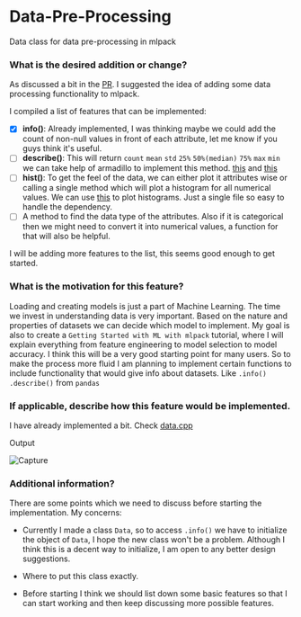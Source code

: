 # Data-Pre-Processing
Data class for data pre-processing in mlpack

### What is the desired addition or change?

As discussed a bit in the [PR](https://github.com/mlpack/examples/pull/137). I suggested the idea of adding some data processing functionality to mlpack. 

I compiled a list of features that can be implemented: 
- [x] **info()**: Already implemented, I was thinking maybe we could add the count of non-null values in front of each attribute, let me know if you guys think it's useful.
- [ ] **describe()**: This will return `count` `mean` `std` `25%` `50%(median)` `75%` `max` `min` we can take help of armadillo to implement this method. [this](http://arma.sourceforge.net/docs.html#stats_fns) and [this](http://arma.sourceforge.net/docs.html#running_stat)
- [ ] **hist()**: To get the feel of the data, we can either plot it attributes wise or calling a single method which will plot a histogram for all numerical values. We can use [this](https://github.com/lava/matplotlib-cpp) to plot histograms. Just a single file so easy to handle the dependency. 
- [ ] A method to find the data type of the attributes. Also if it is categorical then we might need to convert it into numerical values, a function for that will also be helpful. 

I will be adding more features to the list, this seems good enough to get started.
### What is the motivation for this feature?

Loading and creating models is just a part of Machine Learning. The time we invest in understanding data is very important. Based on the nature and properties of datasets we can decide which model to implement. 
My goal is also to create a `Getting Started with ML with mlpack` tutorial, where I will explain everything from feature engineering to model selection to model accuracy. I think this will be a very good starting point for many users. So to make the process more fluid I am planning to implement certain functions to include functionality that would give info about datasets. Like `.info()` `.describe()` from `pandas`

 
### If applicable, describe how this feature would be implemented.

I have already implemented a bit. Check [data.cpp](https://github.com/heisenbuug/Data-Pre-Processing/blob/main/data.cpp)

Output

![Capture](https://user-images.githubusercontent.com/32970979/99764257-ad38df00-2b22-11eb-9b72-3a16f7220347.PNG)
 

### Additional information?

There are some points which we need to discuss before starting the implementation. My concerns:
* Currently I made a class `Data`, so to access `.info()` we have to initialize the object of `Data`, I hope the new class won't be a problem. Although I think this is a decent way to initialize, I am open to any better design suggestions.

* Where to put this class exactly.

* Before starting I think we should list down some basic features so that I can start working and then keep discussing more possible features.


